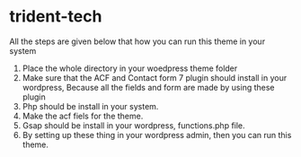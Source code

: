 # trident-tech
All the steps are given below that how you can run this theme in your system
1. Place the whole directory in your woedpress theme folder
2. Make sure that the ACF and Contact form 7 plugin should install in your wordpress, Because all the fields and form are made by using these plugin
3. Php should be install in your system.
4. Make the acf fiels for the theme.
5. Gsap should be install in your wordpress, functions.php file.
6. By setting up these thing in your wordpress admin, then you can run this theme. 